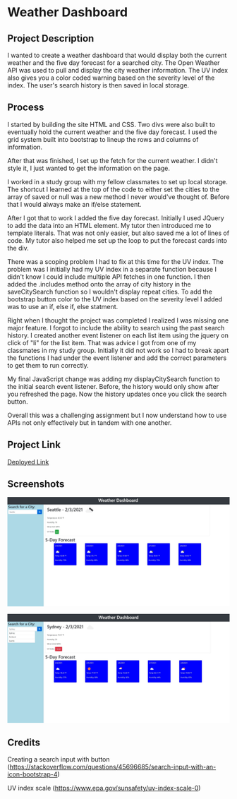 # Weather Dashboard

## Project Description
I wanted to create a weather dashboard that would display both the current weather and the five day forecast for a searched city. The Open Weather API was used to pull and display the city weather information. The UV index also gives you a color coded warning based on the severity level of the index. The user's search history is then saved in local storage. 

## Process

I started by building the site HTML and CSS. Two divs were also built to eventually hold the current weather and the five day forecast. I used the grid system built into bootstrap to lineup the rows and columns of information. 

After that was finished, I set up the fetch for the current weather. I didn't style it, I just wanted to get the information on the page. 

I worked in a study group with my fellow classmates to set up local storage. The shortcut I learned at the top of the code to either set the cities to the array of saved or null was a new method I never would've thought of. Before that I would always make an if/else statement. 

After I got that to work I added the five day forecast. Initially I used JQuery to add the data into an HTML element. My tutor then introduced me to template literals. That was not only easier, but also saved me a lot of lines of code. My tutor also helped me set up the loop to put the forecast cards into the div.

There was a scoping problem I had to fix at this time for the UV index. The problem was I initially had my UV index in a separate function because I didn't know I could include multiple API fetches in one function. I then added the .includes method onto the array of city history in the saveCitySearch function so I wouldn't display repeat cities. To add the bootstrap button color to the UV index based on the severity level I added was to use an if, else if, else statment.

Right when I thought the project was completed I realized I was missing one major feature. I forgot to include the ability to search using the past search history. I created another event listener on each list item using the jquery on click of "li" for the list item. That was advice I got from one of my classmates in my study group. Initially it did not work so I had to break apart the functions I had under the event listener and add the correct parameters to get them to run correctly. 

My final JavaScript change was adding my displayCitySearch function to the initial search event listener. Before, the history would only show after you refreshed the page. Now the history updates once you click the search button. 

Overall this was a challenging assignment but I now understand how to use APIs not only effectively but in tandem with one another.

## Project Link
[Deployed Link](https://mikecoletta.github.io/Weather-Dashboard/)

## Screenshots

![Screenshot 1](Images/Screenshot1.JPG)

![Screenshot 2](Images/Screenshot2.JPG)


## Credits
Creating a search input with button (https://stackoverflow.com/questions/45696685/search-input-with-an-icon-bootstrap-4)

UV index scale (https://www.epa.gov/sunsafety/uv-index-scale-0)